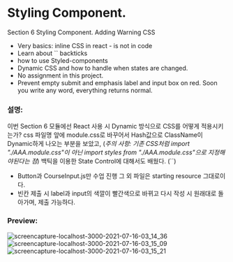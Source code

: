 # Styling Component.
Section 6 Styling Component. 
Adding Warning CSS
* Very basics: inline CSS in react - is not in code
* Learn about \`\` backticks
* how to use Styled-components
* Dynamic CSS and how to handle when states are changed.
* No assignment in this project.
* Prevent empty submit and emphasis label and input box on red. Soon you write any word, everything returns normal. 
### 설명:
이번 Section 6 모듈에선 React 사용 시 Dynamic 방식으로 CSS를 어떻게 적용시키는가? 
css 파일명 앞에 module.css로 바꾸어서 Hash값으로 ClassName이 Dynamic하게 나오는 부분을 보았고, (*주의 사항: 기존 CSS처럼 import "./AAA.module.css"이 아닌 import styles from "./AAA.module.css"으로 지정해야된다는 점*)
백틱을 이용한 State Control에 대해서도 배웠다. (\`\`)
* Button과 CourseInput.js만 수업 진행 그 외 파일은 starting resource 그대로이다.
* 빈칸 제출 시 label과 input의 색깔이 빨간색으로 바뀌고 다시 작성 시 원래대로 돌아가며, 제출 가능하다.

### Preview:
![screencapture-localhost-3000-2021-07-16-03_14_36](https://user-images.githubusercontent.com/17328659/125837518-93d4022f-8c7a-4350-88dc-1b2e08485242.png)
![screencapture-localhost-3000-2021-07-16-03_15_09](https://user-images.githubusercontent.com/17328659/125837521-fcf28a7a-30e1-49ee-8be9-33e1cb8f022e.png)
![screencapture-localhost-3000-2021-07-16-03_15_21](https://user-images.githubusercontent.com/17328659/125837523-d998e1ba-5994-4a5d-a571-c4afaad05f9b.png)
